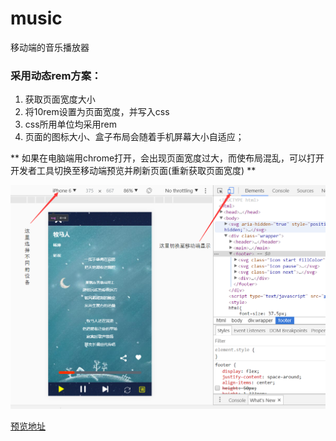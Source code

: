 # music
移动端的音乐播放器


### 采用动态rem方案：
1. 获取页面宽度大小 
2. 将10rem设置为页面宽度，并写入css
3. css所用单位均采用rem
4. 页面的图标大小、盒子布局会随着手机屏幕大小自适应；


** 如果在电脑端用chrome打开，会出现页面宽度过大，而使布局混乱，可以打开开发者工具切换至移动端预览并刷新页面(重新获取页面宽度)  **


![预览图片](./src/AS%40PPXFF79V8%5BN%5D%25%7D6J%5BEVE.png)


[预览地址](http://htmlpreview.github.io/?https://github.com/zhuyutrisla/music/blob/master/index.html)
